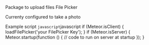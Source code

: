 Package to upload files File Picker

Currenty configured to take a photo


Example script
```javascript```javascript
if (Meteor.isClient) {
 loadFilePicker('your FilePicker Key');
}
if (Meteor.isServer) {
  Meteor.startup(function () {
    // code to run on server at startup
  });
}
```